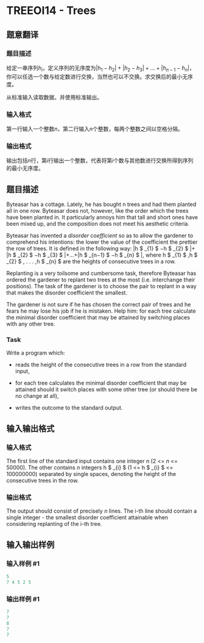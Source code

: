 # TREEOI14 - Trees

## 题意翻译

### 题目描述

给定一串序列$h_{i}$，定义序列的无序度为$|h_{1}-h_{2}|+|h_{2}-h_{3}|+...+|h_{n-1}-h_{n}|$，你可以任选一个数与给定数进行交换，当然也可以不交换。求交换后的最小无序度。

从标准输入读取数据，并使用标准输出。

### 输入格式

第一行输入一个整数$n$，第二行输入$n$个整数，每两个整数之间以空格分隔。

### 输出格式

输出包括$n$行，第$i$行输出一个整数，代表将第$i$个数与其他数进行交换所得到序列的最小无序度。

## 题目描述

Byteasar has a cottage. Lately, he has bought n trees and had them planted all in one row. Byteasar does not, however, like the order which the trees have been planted in. It particularly annoys him that tall and short ones have been mixed up, and the composition does not meet his aesthetic criteria.

Byteasar has invented a _disorder coefficient_ so as to allow the gardener to comprehend his intentions: the lower the value of the coefficient the prettier the row of trees. It is defined in the following way: |h $ _{1} $ −h $ _{2} $ |+ |h $ _{2} $ −h $ _{3} $ |+...+|h $ _{n&#8722;1} $ −h $ _{n} $ |, where h $ _{1} $ ,h $ _{2} $ , . . . ,h $ _{n} $ are the heights of consecutive trees in a row.

Replanting is a very toilsome and cumbersome task, therefore Byteasar has ordered the gardener to replant two trees at the most (i.e. interchange their positions). The task of the gardener is to choose the pair to replant in a way that makes the disorder coefficient the smallest.

The gardener is not sure if he has chosen the correct pair of trees and he fears he may lose his job if he is mistaken. Help him: for each tree calculate the minimal disorder coefficient that may be attained by switching places with any other tree.

### Task

Write a program which:

- reads the height of the consecutive trees in a row from the standard input,

- for each tree calculates the minimal disorder coefficient that may be attained should it switch places with some other tree (or should there be no change at all),

- writes the outcome to the standard output.

## 输入输出格式

### 输入格式

The first line of the standard input contains one integer _n_ (2 <= _n_ <= 50000). The other contains _n_ integers h $ _{i} $ (1 <= h $ _{i} $ <= 100000000) separated by single spaces, denoting the height of the consecutive trees in the row.

### 输出格式

The output should consist of precisely _n_ lines. The i-th line should contain a single integer - the smallest disorder coefficient attainable when considering replanting of the i-th tree.

## 输入输出样例

### 输入样例 #1

```cpp
5
7 4 5 2 5
```


### 输出样例 #1

```cpp
7
7
8
7
7
```


